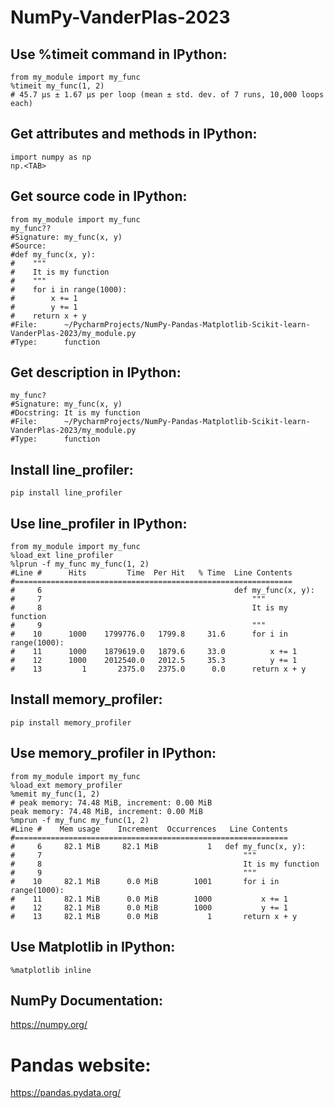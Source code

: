 # NumPy-VanderPlas-2023

## Use %timeit command in IPython:
```ipython
from my_module import my_func
%timeit my_func(1, 2)
# 45.7 µs ± 1.67 µs per loop (mean ± std. dev. of 7 runs, 10,000 loops each)
```

## Get attributes and methods in IPython:
```ipython
import numpy as np
np.<TAB>
```

## Get source code in IPython:
```ipython
from my_module import my_func
my_func??
#Signature: my_func(x, y)
#Source:   
#def my_func(x, y):
#    """
#    It is my function
#    """
#    for i in range(1000):
#        x += 1
#        y += 1
#    return x + y
#File:      ~/PycharmProjects/NumPy-Pandas-Matplotlib-Scikit-learn-VanderPlas-2023/my_module.py
#Type:      function
```

## Get description in IPython:
```ipython
my_func?
#Signature: my_func(x, y)
#Docstring: It is my function
#File:      ~/PycharmProjects/NumPy-Pandas-Matplotlib-Scikit-learn-VanderPlas-2023/my_module.py
#Type:      function
```

## Install line_profiler:
```
pip install line_profiler
```

## Use line_profiler in IPython:
```ipython
from my_module import my_func
%load_ext line_profiler
%lprun -f my_func my_func(1, 2)
#Line #      Hits         Time  Per Hit   % Time  Line Contents
#==============================================================
#     6                                           def my_func(x, y):
#     7                                               """
#     8                                               It is my function
#     9                                               """
#    10      1000    1799776.0   1799.8     31.6      for i in range(1000):
#    11      1000    1879619.0   1879.6     33.0          x += 1
#    12      1000    2012540.0   2012.5     35.3          y += 1
#    13         1       2375.0   2375.0      0.0      return x + y
```

## Install memory_profiler:
```
pip install memory_profiler
```

## Use memory_profiler in IPython:
```ipython
from my_module import my_func
%load_ext memory_profiler
%memit my_func(1, 2)
# peak memory: 74.48 MiB, increment: 0.00 MiB
peak memory: 74.48 MiB, increment: 0.00 MiB
%mprun -f my_func my_func(1, 2)
#Line #    Mem usage    Increment  Occurrences   Line Contents
#=============================================================
#     6     82.1 MiB     82.1 MiB           1   def my_func(x, y):
#     7                                             """
#     8                                             It is my function
#     9                                             """
#    10     82.1 MiB      0.0 MiB        1001       for i in range(1000):
#    11     82.1 MiB      0.0 MiB        1000           x += 1
#    12     82.1 MiB      0.0 MiB        1000           y += 1
#    13     82.1 MiB      0.0 MiB           1       return x + y
```

## Use Matplotlib in IPython:
```ipython
%matplotlib inline
```

## NumPy Documentation:
https://numpy.org/

# Pandas website:
https://pandas.pydata.org/
